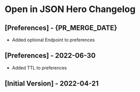 # Open in JSON Hero Changelog

## [Preferences] - {PR_MERGE_DATE}

- Added optional Endpoint to preferences

## [Preferences] - 2022-06-30

- Added TTL to preferences

## [Initial Version] - 2022-04-21
